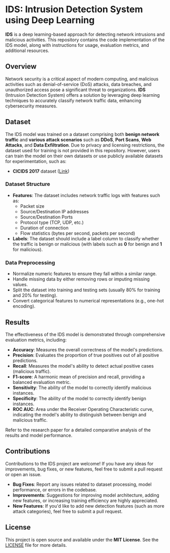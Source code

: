 # IDS: Intrusion Detection System using Deep Learning

**IDS** is a deep learning-based approach for detecting network intrusions and malicious activities. This repository contains the code implementation of the IDS model, along with instructions for usage, evaluation metrics, and additional resources.

## Overview

Network security is a critical aspect of modern computing, and malicious activities such as denial-of-service (DoS) attacks, data breaches, and unauthorized access pose a significant threat to organizations. **IDS** (Intrusion Detection System) offers a solution by leveraging deep learning techniques to accurately classify network traffic data, enhancing cybersecurity measures.

## Dataset

The IDS model was trained on a dataset comprising both **benign network traffic** and **various attack scenarios** such as **DDoS**, **Port Scans**, **Web Attacks**, and **Data Exfiltration**. Due to privacy and licensing restrictions, the dataset used for training is not provided in this repository. However, users can train the model on their own datasets or use publicly available datasets for experimentation, such as:

- **CICIDS 2017** dataset ([Link](https://www.unb.ca/cic/datasets/index.html))

### Dataset Structure

- **Features**: The dataset includes network traffic logs with features such as:
  - Packet size
  - Source/Destination IP addresses
  - Source/Destination Ports
  - Protocol type (TCP, UDP, etc.)
  - Duration of connection
  - Flow statistics (bytes per second, packets per second)
- **Labels**: The dataset should include a label column to classify whether the traffic is benign or malicious (with labels such as **0** for benign and **1** for malicious).

### Data Preprocessing

- Normalize numeric features to ensure they fall within a similar range.
- Handle missing data by either removing rows or imputing missing values.
- Split the dataset into training and testing sets (usually 80% for training and 20% for testing).
- Convert categorical features to numerical representations (e.g., one-hot encoding).

## Results

The effectiveness of the IDS model is demonstrated through comprehensive evaluation metrics, including:

- **Accuracy**: Measures the overall correctness of the model's predictions.
- **Precision**: Evaluates the proportion of true positives out of all positive predictions.
- **Recall**: Measures the model's ability to detect actual positive cases (malicious traffic).
- **F1-score**: A harmonic mean of precision and recall, providing a balanced evaluation metric.
- **Sensitivity**: The ability of the model to correctly identify malicious instances.
- **Specificity**: The ability of the model to correctly identify benign instances.
- **ROC AUC**: Area under the Receiver Operating Characteristic curve, indicating the model's ability to distinguish between benign and malicious traffic.

Refer to the research paper for a detailed comparative analysis of the results and model performance.

## Contributions

Contributions to the IDS project are welcome! If you have any ideas for improvements, bug fixes, or new features, feel free to submit a pull request or open an issue.

- **Bug Fixes**: Report any issues related to dataset processing, model performance, or errors in the codebase.
- **Improvements**: Suggestions for improving model architecture, adding new features, or increasing training efficiency are highly appreciated.
- **New Features**: If you'd like to add new detection features (such as more attack categories), feel free to submit a pull request.

## License

This project is open source and available under the **MIT License**. See the [LICENSE](LICENSE) file for more details.


